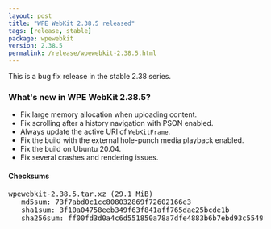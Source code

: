 ```yaml
---
layout: post
title: "WPE WebKit 2.38.5 released"
tags: [release, stable]
package: wpewebkit
version: 2.38.5
permalink: /release/wpewebkit-2.38.5.html
---
```


This is a bug fix release in the stable 2.38 series.

### What's new in WPE WebKit 2.38.5?

- Fix large memory allocation when uploading content.
- Fix scrolling after a history navigation with PSON enabled.
- Always update the active URI of `WebKitFrame`.
- Fix the build with the external hole-punch media playback enabled.
- Fix the build on Ubuntu 20.04.
- Fix several crashes and rendering issues.

#### Checksums

<pre>
wpewebkit-2.38.5.tar.xz (29.1 MiB)
   md5sum: 73f7abd0c1cc808032869f72602166e3
   sha1sum: 3f10a04758eeb349f63f841aff765dae25bcde1b
   sha256sum: ff00fd3d0a4c6d551850a78a7dfe4883b6b7ebd93c5549e1121b2f43d3ac1661
</pre>
